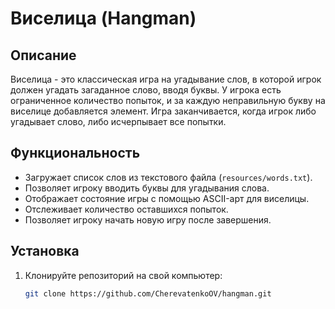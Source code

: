 # Виселица (Hangman)

## Описание

Виселица - это классическая игра на угадывание слов, в которой игрок должен угадать загаданное слово, вводя буквы. У игрока есть ограниченное количество попыток, и за каждую неправильную букву на виселице добавляется элемент. Игра заканчивается, когда игрок либо угадывает слово, либо исчерпывает все попытки.

## Функциональность

- Загружает список слов из текстового файла (`resources/words.txt`).
- Позволяет игроку вводить буквы для угадывания слова.
- Отображает состояние игры с помощью ASCII-арт для виселицы.
- Отслеживает количество оставшихся попыток.
- Позволяет игроку начать новую игру после завершения.

## Установка

1. Клонируйте репозиторий на свой компьютер:
   ```bash
   git clone https://github.com/CherevatenkoOV/hangman.git
